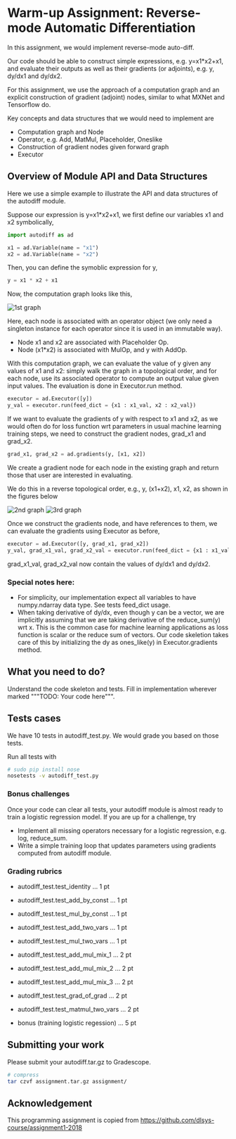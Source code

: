 # Warm-up Assignment: Reverse-mode Automatic Differentiation

In this assignment, we would implement reverse-mode auto-diff.

Our code should be able to construct simple expressions, e.g. y=x1*x2+x1,
and evaluate their outputs as well as their gradients (or adjoints), e.g. y, dy/dx1 and dy/dx2.

For this assignment, we use the approach of a computation graph and an explicit construction of gradient (adjoint) nodes, similar to what MXNet and Tensorflow do.

Key concepts and data structures that we would need to implement are
- Computation graph and Node
- Operator, e.g. Add, MatMul, Placeholder, Oneslike
- Construction of gradient nodes given forward graph
- Executor

## Overview of Module API and Data Structures

Here we use a simple example to illustrate the API and data structures of the autodiff module.

Suppose our expression is y=x1*x2+x1, we first define our variables x1 and x2 symbolically,

```python
import autodiff as ad

x1 = ad.Variable(name = "x1")
x2 = ad.Variable(name = "x2")
```
Then, you can define the symoblic expression for y,

```python
y = x1 * x2 + x1
```
Now, the computation graph looks like this,

![1st graph](https://github.com/danyangz/cps590dcs-assignment/blob/master/img/hwk1_graph1.png)

Here, each node is associated with an operator object (we only need a singleton instance for each operator since it is used in an immutable way).
- Node x1 and x2 are associated with Placeholder Op.
- Node (x1*x2) is associated with MulOp, and y with AddOp.

With this computation graph, we can evaluate the value of y given any values of x1 and x2: simply walk the graph in a topological order, and for each node, use its associated operator to compute an output value given input values. The evaluation is done in Executor.run method.

```python
executor = ad.Executor([y])
y_val = executor.run(feed_dict = {x1 : x1_val, x2 : x2_val})
```

If we want to evaluate the gradients of y with respect to x1 and x2, as we would often do for loss function wrt parameters in usual machine learning training steps, we need to construct the gradient nodes, grad_x1 and grad_x2.

```python
grad_x1, grad_x2 = ad.gradients(y, [x1, x2])
```

We create a gradient node for each node in the existing graph and return those that user are interested in evaluating.

We do this in a reverse topological order, e.g., y, (x1+x2), x1, x2, as shown in the figures below

![2nd graph](https://github.com/danyangz/cps590dcs-assignment/blob/master/img/hwk1_graph2.png)
![3rd graph](https://github.com/danyangz/cps590dcs-assignment/blob/master/img/hwk1_graph3.png)


Once we construct the gradients node, and have references to them, we can evaluate the gradients using Executor as before,
```python
executor = ad.Executor([y, grad_x1, grad_x2])
y_val, grad_x1_val, grad_x2_val = executor.run(feed_dict = {x1 : x1_val, x2 : x2_val})
```
grad_x1_val, grad_x2_val now contain the values of dy/dx1 and dy/dx2.

### Special notes here:
- For simplicity, our implementation expect all variables to have numpy.ndarray data type. See tests feed_dict usage.
- When taking derivative of dy/dx, even though y can be a vector, we are implicitly assuming that we are taking derivative of the reduce_sum(y) wrt x. This is the common case for machine learning applications as loss function is scalar or the reduce sum of vectors. Our code skeletion takes care of this by initializing the dy as ones_like(y) in Executor.gradients method.

## What you need to do?
Understand the code skeleton and tests. Fill in implementation wherever marked """TODO: Your code here""".

## Tests cases
We have 10 tests in autodiff_test.py. We would grade you based on those tests.

Run all tests with
```bash
# sudo pip install nose
nosetests -v autodiff_test.py
```

### Bonus challenges
Once your code can clear all tests, your autodiff module is almost ready to train a logistic regression model. If you are up for a challenge, try 

- Implement all missing operators necessary for a logistic regression, e.g. log, reduce_sum. 
- Write a simple training loop that updates parameters using gradients computed from autodiff module.

### Grading rubrics
- autodiff_test.test_identity ... 1 pt
- autodiff_test.test_add_by_const ... 1 pt
- autodiff_test.test_mul_by_const ... 1 pt
- autodiff_test.test_add_two_vars ... 1 pt
- autodiff_test.test_mul_two_vars ... 1 pt
- autodiff_test.test_add_mul_mix_1 ... 2 pt
- autodiff_test.test_add_mul_mix_2 ... 2 pt
- autodiff_test.test_add_mul_mix_3 ... 2 pt
- autodiff_test.test_grad_of_grad ... 2 pt
- autodiff_test.test_matmul_two_vars ... 2 pt

- bonus (training logistic regession) ... 5 pt

## Submitting your work

Please submit your autodiff.tar.gz to Gradescope.
```bash
# compress
tar czvf assignment.tar.gz assignment/
```

## Acknowledgement
This programming assignment is copied from https://github.com/dlsys-course/assignment1-2018